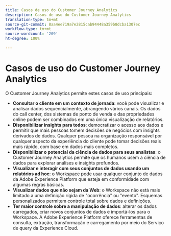 ```yaml
---
title: Casos de uso do Customer Journey Analytics
description: Casos de uso do Customer Journey Analytics
translation-type: tm+mt
source-git-commit: 8aa4ee719a7e2815cab94448a359b8dcba1307ec
workflow-type: tm+mt
source-wordcount: '209'
ht-degree: 100%

---
```



# Casos de uso do Customer Journey Analytics

O Customer Journey Analytics permite estes casos de uso principais:

* **Consultar o cliente em um contexto de jornada**: você pode visualizar e analisar dados sequencialmente, abrangendo vários canais. Os dados do call center, dos sistemas de ponto de venda e das propriedades online podem ser combinados em uma única visualização de relatórios.
* **Disponibilizar insights para todos**: democratizar o acesso aos dados e permitir que mais pessoas tomem decisões de negócios com insights derivados de dados. Qualquer pessoa na organização responsável por qualquer aspecto da experiência do cliente pode tomar decisões reais mais rápido, com base em dados mais completos.
* **Disponibilizar o potencial da ciência de dados para seus analistas**: o Customer Journey Analytics permite que os humanos usem a ciência de dados para explorar análises e insights profundos.
* **Visualizar e interagir com seus conjuntos de dados usando um relatórios ad hoc**: o Workspace pode usar qualquer conjunto de dados da Adobe Experience Platform que esteja em conformidade com algumas regras básicas.
* **Visualizar dados que não sejam da Web**: o Workspace não está mais limitado a uma definição rígida de &quot;ocorrência&quot; ou &quot;evento&quot;. Esquemas personalizados permitem controle total sobre dados e definições.
* **Ter maior controle sobre a manipulação de dados**: alterar os dados carregados, criar novos conjuntos de dados e importá-los para o Workspace. A Adobe Experience Platform oferece ferramentas de consulta, extração, transformação e carregamento por meio do Serviço de query da Experience Cloud.
